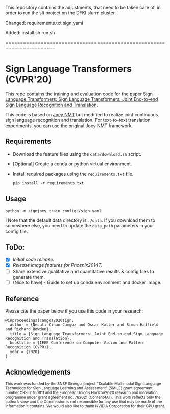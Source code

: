 This repository contains the adjustments, that need to be taken care of, in order to run the slt project on the DFKI slurm cluster. 

Changed: 
requirements.txt
sign.yaml

Added:
install.sh
run.sh

=======================================================================

# Sign Language Transformers (CVPR'20)

This repo contains the training and evaluation code for the paper [Sign Language Transformers: Sign Language Transformers: Joint End-to-end Sign Language Recognition and Translation](https://www.cihancamgoz.com/pub/camgoz2020cvpr.pdf). 

This code is based on [Joey NMT](https://github.com/joeynmt/joeynmt) but modified to realize joint continuous sign language recognition and translation. For text-to-text translation experiments, you can use the original Joey NMT framework.
 
## Requirements
* Download the feature files using the `data/download.sh` script.

* [Optional] Create a conda or python virtual environment.

* Install required packages using the `requirements.txt` file.

    `pip install -r requirements.txt`

## Usage

  `python -m signjoey train configs/sign.yaml` 

! Note that the default data directory is `./data`. If you download them to somewhere else, you need to update the `data_path` parameters in your config file.   
## ToDo:

- [X] *Initial code release.*
- [X] *Release image features for Phoenix2014T.*
- [ ] Share extensive qualitative and quantitative results & config files to generate them.
- [ ] (Nice to have) - Guide to set up conda environment and docker image.

## Reference

Please cite the paper below if you use this code in your research:

    @inproceedings{camgoz2020sign,
      author = {Necati Cihan Camgoz and Oscar Koller and Simon Hadfield and Richard Bowden},
      title = {Sign Language Transformers: Joint End-to-end Sign Language Recognition and Translation},
      booktitle = {IEEE Conference on Computer Vision and Pattern Recognition (CVPR)},
      year = {2020}
    }

## Acknowledgements
<sub>This work was funded by the SNSF Sinergia project "Scalable Multimodal Sign Language Technology for Sign Language Learning and Assessment" (SMILE) grant agreement number CRSII2 160811 and the European Union’s Horizon2020 research and innovation programme under grant agreement no. 762021 (Content4All). This work reflects only the author’s view and the Commission is not responsible for any use that may be made of the information it contains. We would also like to thank NVIDIA Corporation for their GPU grant. </sub>
